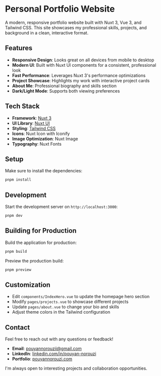 # Personal Portfolio Website

A modern, responsive portfolio website built with Nuxt 3, Vue 3, and Tailwind CSS. This site showcases my professional skills, projects, and background in a clean, interactive format.

## Features

- **Responsive Design**: Looks great on all devices from mobile to desktop
- **Modern UI**: Built with Nuxt UI components for a consistent, professional look
- **Fast Performance**: Leverages Nuxt 3's performance optimizations
- **Project Showcase**: Highlights my work with interactive project cards
- **About Me**: Professional biography and skills section
- **Dark/Light Mode**: Supports both viewing preferences

## Tech Stack

- **Framework**: [Nuxt 3](https://nuxt.com/)
- **UI Library**: [Nuxt UI](https://ui.nuxt.com/)
- **Styling**: [Tailwind CSS](https://tailwindcss.com/)
- **Icons**: Nuxt Icon with Iconify
- **Image Optimization**: Nuxt Image
- **Typography**: Nuxt Fonts

## Setup

Make sure to install the dependencies:

```bash
pnpm install
```

## Development

Start the development server on `http://localhost:3000`:

```bash
pnpm dev
```

## Building for Production

Build the application for production:

```bash
pnpm build
```

Preview the production build:

```bash
pnpm preview
```

## Customization

- Edit `components/IndexHero.vue` to update the homepage hero section
- Modify `pages/projects.vue` to showcase different projects
- Update `pages/about.vue` to change your bio and skills
- Adjust theme colors in the Tailwind configuration

## Contact

Feel free to reach out with any questions or feedback!

- **Email**: [pouyannorouzii@gmail.com](mailto:pouyannorouzii@gmail.com)
- **LinkedIn**: [linkedin.com/in/pouyan-norouzi](https://www.linkedin.com/in/pouyan-norouzi/)
- **Portfolio**: [pouyannorouzi.com](https://pouyannorouzi.com)

I'm always open to interesting projects and collaboration opportunities.
